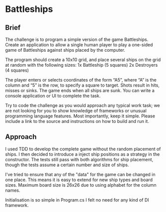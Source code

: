# Battleships

## Brief

The challenge is to program a simple version of the game Battleships. Create an application to allow a single human player to play a one-sided game of Battleships against ships placed by the computer.

The program should create a 10x10 grid, and place several ships on the grid at random with the following sizes:
1x Battleship (5 squares)
2x Destroyers (4 squares)

The player enters or selects coordinates of the form “A5”, where “A” is the column and “5” is the row, to specify a square to target. Shots result in hits, misses or sinks. The game ends when all ships are sunk.
You can write a console application or UI to complete the task.

Try to code the challenge as you would approach any typical work task; we are not looking for you to show knowledge of frameworks or unusual programming language features. Most importantly, keep it simple.
Please include a link to the source and instructions on how to build and run it.

## Approach

I used TDD to develop the complete game without the random placement of ships. I then decided to introduce a inject ship positions as a strategy in the constructor. The tests still pass with both algorithms for ship placement, though the tests assume a certain number and size of ships.

I've tried to ensure that any of the "data" for the game can be changed in one place. This means it is easy to extend for new ship types and board sizes. Maximum board size is 26x26 due to using alphabet for the column names.

Initialisation is so simple in Program.cs I felt no need for any kind of DI framework.
